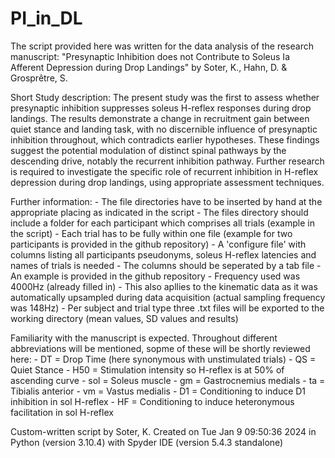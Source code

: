 # PI_in_DL
The script provided here was written for the data analysis of the research manuscript:
    "Presynaptic Inhibition does not Contribute to Soleus 
     Ia Afferent Depression during Drop Landings" 
     by Soter, K., Hahn, D. & Grosprêtre, S.

Short Study description:
    The present study was the first to assess whether presynaptic inhibition 
    suppresses soleus H-reflex responses during drop landings. The results 
    demonstrate a change in recruitment gain between quiet stance and landing 
    task, with no discernible influence of presynaptic inhibition throughout, 
    which contradicts earlier hypotheses. These findings suggest the potential
    modulation of distinct spinal pathways by the descending drive, notably 
    the recurrent inhibition pathway. Further research is required to 
    investigate the specific role of recurrent inhibition in H-reflex 
    depression during drop landings, using appropriate assessment techniques.

Further information:
    - The file directories have to be inserted by hand at the appropriate placing
      as indicated in the script
	- The files directory should include a folder for each participant which
	  comprises all trials (example in the script)
	- Each trial has to be fully within one file (example for two participants
	  is provided in the github repository)
    - A 'configure file' with columns listing all participants pseudonyms, soleus
      H-reflex latencies and names of trials is needed
	- The columns should be seperated by a tab file
	- An example is provided in the github repository
    - Frequency used was 4000Hz (already filled in)
    - This also apllies to the kinematic data as it was automatically upsampled
      during data acquisition (actual sampling frequency was 148Hz)
    - Per subject and trial type three .txt files will be exported to 
      the working directory (mean values, SD values and results)

Familiarity with the manuscript is expected. Throughout different abbreviations
will be mentioned, sopme of these will be shortly reviewed here:
    - DT    = Drop Time (here synonymous with unstimulated trials)
    - QS    = Quiet Stance
    - H50   = Stimulation intensity so H-reflex is at 50% of ascending curve
    - sol   = Soleus muscle
    - gm    = Gastrocnemius medials
    - ta    = Tibialis anterior
    - vm    = Vastus medialis
    - D1    = Conditioning to induce D1 inhibition in sol H-reflex
    - HF    = Conditioning to induce heteronymous facilitation in sol H-reflex

Custom-written script by Soter, K.
Created on Tue Jan  9 09:50:36 2024 in Python (version 3.10.4) 
with Spyder IDE (version 5.4.3 standalone) 
